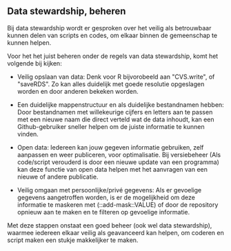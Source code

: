 ## Data stewardship, beheren

Bij data stewardship wordt er gesproken over het veilig als betrouwbaar kunnen delen van scripts en codes, om elkaar binnen de gemeenschap te kunnen helpen.

Voor het het juist beheren onder de regels van data stewardship, komt het volgende bij kijken:

- Veilig opslaan van data: Denk voor R bijvorobeeld aan "CVS.write", of "saveRDS". Zo kan alles duidelijk met goede resolutie opgeslagen worden en door anderen bekeken worden.

- Een duidelijke mappenstructuur en als duidelijke bestandnamen hebben: Door bestandnamen met willekeurige cijfers en letters aan te passen met een nieuwe naam die direct verteld wat de data inhoudt, kan een Github-gebruiker sneller helpen om de juiste informatie te kunnen vinden.

- Open data: Iedereen kan jouw gegeven informatie gebruiken, zelf aanpassen en weer publiceren, voor optimalisatie. Bij versiebeheer (Als code/script verouderd is door een nieuwe update van een programma) kan deze functie van open data helpen met het aanvragen van een nieuwe of andere publicatie.

- Veilig omgaan met persoonlijke/privé gegevens: Als er gevoelige gegevens aangetroffen worden, is er de mogelijkheid om deze informatie te maskeren met (::add-mask::VALUE) of door de repository opnieuw aan te maken en te filteren op gevoelige informatie.



Met deze stappen onstaat een goed beheer (ook wel data stewardship), waarmee iedereen elkaar veilig als geavanceerd kan helpen, om coderen en script maken een stukje makkelijker te maken.


